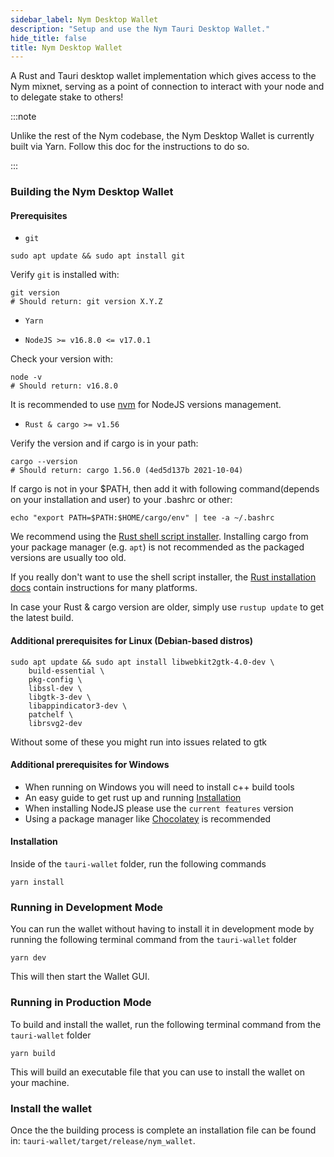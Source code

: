 ```yaml
---
sidebar_label: Nym Desktop Wallet
description: "Setup and use the Nym Tauri Desktop Wallet."
hide_title: false
title: Nym Desktop Wallet
---
```


A Rust and Tauri desktop wallet implementation which gives access to the Nym mixnet, serving as a point of connection to interact with your node and to delegate stake to others! 

:::note 

Unlike the rest of the Nym codebase, the Nym Desktop Wallet is currently built via Yarn. Follow this doc for the instructions to do so.

:::

### Building the Nym Desktop Wallet

#### Prerequisites

- `git`

```
sudo apt update && sudo apt install git
```

Verify `git` is installed with:

```
git version
# Should return: git version X.Y.Z
```

- `Yarn` 

- `NodeJS >= v16.8.0 <= v17.0.1`

Check your version with: 

```
node -v
# Should return: v16.8.0
```

It is recommended to use [nvm](https://github.com/nvm-sh/nvm) for NodeJS versions management. 

- `Rust & cargo >= v1.56`

Verify the version and if cargo is in your path:

```
cargo --version
# Should return: cargo 1.56.0 (4ed5d137b 2021-10-04)
```

If cargo is not in your $PATH, then add it with following command(depends on your installation and user) to your .bashrc or other:

```
echo "export PATH=$PATH:$HOME/cargo/env" | tee -a ~/.bashrc
```

We recommend using the [Rust shell script installer](https://www.rust-lang.org/tools/install). Installing cargo from your package manager (e.g. `apt`) is not recommended as the packaged versions are usually too old.

If you really don't want to use the shell script installer, the [Rust installation docs](https://forge.rust-lang.org/infra/other-installation-methods.html) contain instructions for many platforms.

In case your Rust & cargo version are older, simply use `rustup update` to get the latest build. 

#### Additional prerequisites for Linux (Debian-based distros)
```
sudo apt update && sudo apt install libwebkit2gtk-4.0-dev \
    build-essential \
    pkg-config \
    libssl-dev \
    libgtk-3-dev \
    libappindicator3-dev \
    patchelf \
    librsvg2-dev
```
Without some of these you might run into issues related to gtk 

#### Additional prerequisites for Windows

- When running on Windows you will need to install c++ build tools
- An easy guide to get rust up and running [Installation]("http://kennykerr.ca/2019/11/18/rust-getting-started/")
- When installing NodeJS please use the `current features` version
- Using a package manager like [Chocolatey]("chocolatey.org") is recommended

#### Installation

Inside of the `tauri-wallet` folder, run the following commands

```
yarn install
```

### Running in Development Mode

You can run the wallet without having to install it in development mode by running the following terminal command from the `tauri-wallet` folder

```
yarn dev
```

This will then start the Wallet GUI. 

### Running in Production Mode

To build and install the wallet, run the following terminal command from the `tauri-wallet` folder

```
yarn build
```

This will build an executable file that you can use to install the wallet on your machine. 

### Install the wallet

Once the the building process is complete an installation file can be found in: `tauri-wallet/target/release/nym_wallet`. 
